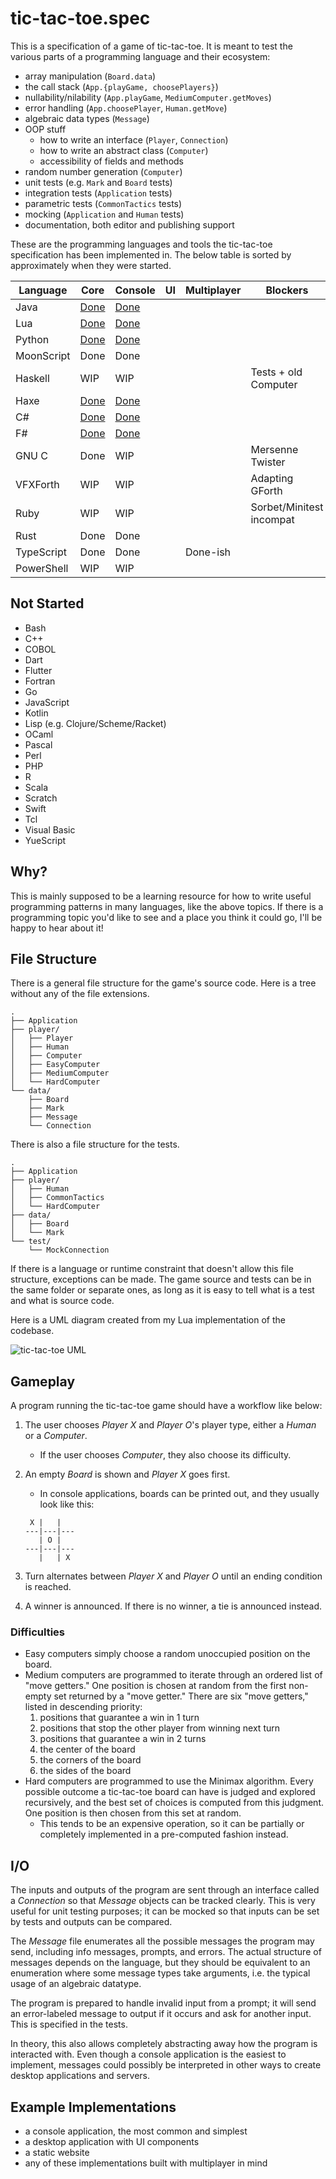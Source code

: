 # tic-tac-toe.spec

This is a specification of a game of tic-tac-toe. It is meant to test the various parts of a programming language and their ecosystem:

- array manipulation (`Board.data`)
- the call stack (`App.{playGame, choosePlayers}`)
- nullability/nilability (`App.playGame`, `MediumComputer.getMoves`)
- error handling (`App.choosePlayer`, `Human.getMove`)
- algebraic data types (`Message`)
- OOP stuff
  - how to write an interface (`Player`, `Connection`)
  - how to write an abstract class (`Computer`)
  - accessibility of fields and methods
- random number generation (`Computer`)
- unit tests (e.g. `Mark` and `Board` tests)
- integration tests (`Application` tests)
- parametric tests (`CommonTactics` tests)
- mocking (`Application` and `Human` tests)
- documentation, both editor and publishing support

These are the programming languages and tools the tic-tac-toe specification has been implemented in. The below table is sorted by approximately when they were started.

| Language   | Core                                                      | Console                                                   | UI  | Multiplayer | Blockers                 |
| ---------- | --------------------------------------------------------- | --------------------------------------------------------- | --- | ----------- | ------------------------ |
| Java       | [Done](https://github.com/goldenstein64/tic-tac-toe.java) | [Done](https://github.com/goldenstein64/tic-tac-toe.java) |     |             |                          |
| Lua        | [Done](https://github.com/goldenstein64/tic-tac-toe.lua)  | [Done](https://github.com/goldenstein64/tic-tac-toe.lua)  |     |             |                          |
| Python     | [Done](https://github.com/goldenstein64/tic-tac-toe.py)   | [Done](https://github.com/goldenstein64/tic-tac-toe.py)   |     |             |                          |
| MoonScript | Done                                                      | Done                                                      |     |             |                          |
| Haskell    | WIP                                                       | WIP                                                       |     |             | Tests + old Computer     |
| Haxe       | [Done](https://github.com/goldenstein64/tic-tac-toe.hx)   | [Done](https://github.com/goldenstein64/tic-tac-toe.hx)   |     |             |                          |
| C#         | [Done](https://github.com/goldenstein64/tic-tac-toe.cs)   | [Done](https://github.com/goldenstein64/tic-tac-toe.cs)   |     |             |                          |
| F#         | [Done](https://github.com/goldenstein64/tic-tac-toe.fs)   | [Done](https://github.com/goldenstein64/tic-tac-toe.fs)   |     |             |                          |
| GNU C      | Done                                                      | WIP                                                       |     |             | Mersenne Twister         |
| VFXForth   | WIP                                                       | WIP                                                       |     |             | Adapting GForth          |
| Ruby       | WIP                                                       | WIP                                                       |     |             | Sorbet/Minitest incompat |
| Rust       | Done                                                      | Done                                                      |     |             |                          |
| TypeScript | Done                                                      | Done                                                      |     | Done-ish    |                          |
| PowerShell | WIP                                                       | WIP                                                       |     |             |                          |

## Not Started

- Bash
- C++
- COBOL
- Dart
- Flutter
- Fortran
- Go
- JavaScript
- Kotlin
- Lisp (e.g. Clojure/Scheme/Racket)
- OCaml
- Pascal
- Perl
- PHP
- R
- Scala
- Scratch
- Swift
- Tcl
- Visual Basic
- YueScript

## Why?

This is mainly supposed to be a learning resource for how to write useful programming patterns in many languages, like the above topics. If there is a programming topic you'd like to see and a place you think it could go, I'll be happy to hear about it!

## File Structure

There is a general file structure for the game's source code. Here is a tree without any of the file extensions.

```plain
.
├── Application
├── player/
│   ├── Player
│   ├── Human
│   ├── Computer
│   ├── EasyComputer
│   ├── MediumComputer
│   └── HardComputer
└── data/
    ├── Board
    ├── Mark
    ├── Message
    └── Connection
```

There is also a file structure for the tests.

```plain
.
├── Application
├── player/
│   ├── Human
│   ├── CommonTactics
│   └── HardComputer
├── data/
│   ├── Board
│   └── Mark
└── test/
    └── MockConnection
```

If there is a language or runtime constraint that doesn't allow this file structure, exceptions can be made. The game source and tests can be in the same folder or separate ones, as long as it is easy to tell what is a test and what is source code.

Here is a UML diagram created from my Lua implementation of the codebase.

![tic-tac-toe UML](./assets/images/tic_tac_toe_uml.png)

## Gameplay

A program running the tic-tac-toe game should have a workflow like below:

1. The user chooses _Player X_ and _Player O_'s player type, either a _Human_ or a _Computer_.
   - If the user chooses _Computer_, they also choose its difficulty.
2. An empty _Board_ is shown and _Player X_ goes first.

   - In console applications, boards can be printed out, and they usually look like this:

   ```plain
    X |   |
   ---|---|---
      | O |
   ---|---|---
      |   | X
   ```

3. Turn alternates between _Player X_ and _Player O_ until an ending condition is reached.
4. A winner is announced. If there is no winner, a tie is announced instead.

### Difficulties

- Easy computers simply choose a random unoccupied position on the board.
- Medium computers are programmed to iterate through an ordered list of "move getters." One position is chosen at random from the first non-empty set returned by a "move getter." There are six "move getters," listed in descending priority:
  1. positions that guarantee a win in 1 turn
  2. positions that stop the other player from winning next turn
  3. positions that guarantee a win in 2 turns
  4. the center of the board
  5. the corners of the board
  6. the sides of the board
- Hard computers are programmed to use the Minimax algorithm. Every possible outcome a tic-tac-toe board can have is judged and explored recursively, and the best set of choices is computed from this judgment. One position is then chosen from this set at random.
  - This tends to be an expensive operation, so it can be partially or completely implemented in a pre-computed fashion instead.

## I/O

The inputs and outputs of the program are sent through an interface called a _Connection_ so that _Message_ objects can be tracked clearly. This is very useful for unit testing purposes; it can be mocked so that inputs can be set by tests and outputs can be compared.

The _Message_ file enumerates all the possible messages the program may send, including info messages, prompts, and errors. The actual structure of messages depends on the language, but they should be equivalent to an enumeration where some message types take arguments, i.e. the typical usage of an algebraic datatype.

The program is prepared to handle invalid input from a prompt; it will send an error-labeled message to output if it occurs and ask for another input. This is specified in the tests.

In theory, this also allows completely abstracting away how the program is interacted with. Even though a console application is the easiest to implement, messages could possibly be interpreted in other ways to create desktop applications and servers.

## Example Implementations

- a console application, the most common and simplest
- a desktop application with UI components
- a static website
- any of these implementations built with multiplayer in mind
